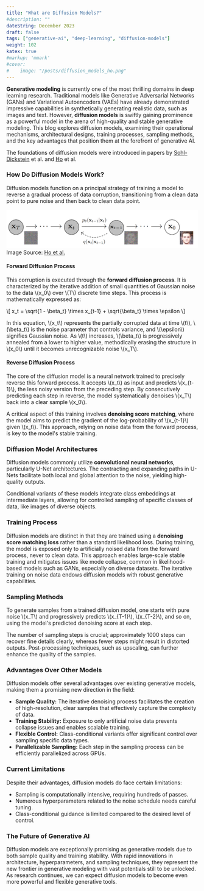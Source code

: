 ```yaml
---
title: "What are Diffusion Models?"
#description: ""
dateString: December 2023
draft: false
tags: ["generative-ai", "deep-learning", "diffusion-models"]
weight: 102
katex: true
#markup: 'mmark'
#cover:
#    image: "/posts/diffusion_models_ho.png"
---
```


**Generative modeling** is currently one of the most thrilling domains in deep learning research. 
Traditional models like Generative Adversarial Networks (GANs) and Variational Autoencoders (VAEs) have already demonstrated impressive capabilities in synthetically generating realistic data, such as images and text. However, **diffusion models** is swiftly gaining prominence as a powerful model in the arena of high-quality and stable generative modeling. This blog explores diffusion models, examining their operational mechanisms, architectural designs, training processes, sampling methods, and the key advantages that position them at the forefront of generative AI.

The foundations of diffusion models were introduced in papers by [Sohl-Dickstein](https://arxiv.org/pdf/1503.03585.pdf) et al. and [Ho](https://arxiv.org/pdf/2006.11239.pdf) et al.

### How Do Diffusion Models Work?

Diffusion models function on a principal strategy of training a model to reverse a gradual process of data corruption, transitioning from a clean data point to pure noise and then back to clean data point.

![asd](/posts/diffusion_models_ho.png)
Image Source: [Ho et al.](https://arxiv.org/abs/2006.11239)
#### Forward Diffusion Process

This corruption is executed through the **forward diffusion process**. It is characterized by the iterative addition of small quantities of Gaussian noise to the data \\(x_0\\) over \\(T\\) discrete time steps. This process is mathematically expressed as:

\\[ x_t = \\sqrt{1 - \\beta_t} \\times x_{t-1} + \\sqrt{\\beta_t} \\times \\epsilon \\]

In this equation, \\(x_t\\) represents the partially corrupted data at time \\(t\\), \\(\\beta_t\\) is the noise parameter that controls variance, and \\(\\epsilon\\) signifies Gaussian noise. As \\(t\\) increases, \\(\\beta_t\\) is progressively annealed from a lower to higher value, methodically erasing the structure in \\(x_0\\) until it becomes unrecognizable noise \\(x_T\\).

#### Reverse Diffusion Process

The core of the diffusion model is a neural network trained to precisely reverse this forward process. It accepts \\(x_t\\) as input and predicts \\(x_{t-1}\\), the less noisy version from the preceding step. By consecutively predicting each step in reverse, the model systematically denoises \\(x_T\\) back into a clear sample \\(x_0\\).

A critical aspect of this training involves **denoising score matching**, where the model aims to predict the gradient of the log-probability of \\(x_{t-1}\\) given \\(x_t\\). This approach, relying on noise data from the forward process, is key to the model's stable training.

### Diffusion Model Architectures

Diffusion models commonly utilize **convolutional neural networks**, particularly U-Net architectures. The contracting and expanding paths in U-Nets facilitate both local and global attention to the noise, yielding high-quality outputs.

Conditional variants of these models integrate class embeddings at intermediate layers, allowing for controlled sampling of specific classes of data, like images of diverse objects.

### Training Process

Diffusion models are distinct in that they are trained using a **denoising score matching loss** rather than a standard likelihood loss. During training, the model is exposed only to artificially noised data from the forward process, never to clean data. This approach enables large-scale stable training and mitigates issues like mode collapse, common in likelihood-based models such as GANs, especially on diverse datasets. The iterative training on noise data endows diffusion models with robust generative capabilities.

### Sampling Methods

To generate samples from a trained diffusion model, one starts with pure noise \\(x_T\\) and progressively predicts \\(x_{T-1}\\), \\(x_{T-2}\\), and so on, using the model's predicted denoising score at each step.

The number of sampling steps is crucial; approximately 1000 steps can recover fine details clearly, whereas fewer steps might result in distorted outputs. Post-processing techniques, such as upscaling, can further enhance the quality of the samples.

### Advantages Over Other Models

Diffusion models offer several advantages over existing generative models, making them a promising new direction in the field:

- **Sample Quality:** The iterative denoising process facilitates the creation of high-resolution, clear samples that effectively capture the complexity of data.
- **Training Stability:** Exposure to only artificial noise data prevents collapse issues and enables scalable training.
- **Flexible Control:** Class-conditional variants offer significant control over sampling specific data types.
- **Parallelizable Sampling:** Each step in the sampling process can be efficiently parallelized across GPUs.

### Current Limitations

Despite their advantages, diffusion models do face certain limitations:

- Sampling is computationally intensive, requiring hundreds of passes.
- Numerous hyperparameters related to the noise schedule needs careful tuning.
- Class-conditional guidance is limited compared to the desired level of control.

### The Future of Generative AI
Diffusion models are exceptionally promising as generative models due to both sample quality and training stability. With rapid innovations in architecture, hyperparameters, and sampling techniques, they represent the new frontier in generative modeling with vast potentials still to be unlocked. As research continues, we can expect diffusion models to become even more powerful and flexible generative tools.

